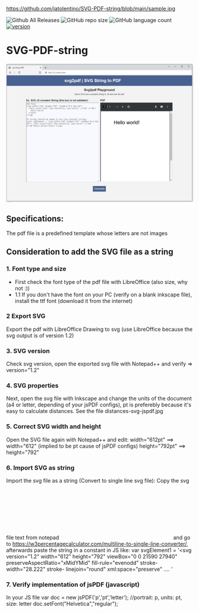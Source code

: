 https://github.com/jatolentino/SVG-PDF-string/blob/main/sample.jpg

![Github All Releases](https://img.shields.io/github/downloads/jatolentino/SVG-PDF-string/total?logo=GitHub&style=plastic)
![GitHub repo size](https://img.shields.io/github/repo-size/jatolentino/SVG-PDF-string)
![GitHub language count](https://img.shields.io/github/languages/count/jatolentino/SVG-PDF-string?color=success&logo=CodersRank&logoColor=%23FFFFFF)
[![version](https://img.shields.io/badge/version-1.8-red.svg)](//npmjs.com/package/SVG-PDF-string)




# SVG-PDF-string

<p align="center">
    	<img src="https://github.com/jatolentino/SVG-PDF-string/blob/0a184df97393508e2abc89f18001d4ee6bc347ae/sample.jpg">
</p>

## Specifications:
The pdf file is a predefined template whose letters are not images

## Consideration to add the SVG file as a string
### 1. Font type and size
- First check the font type of the pdf file with LibreOffice (also size, why not :))
- 1.1 If you don't have the font on your PC (verify on a blank inkscape file), install the ttf font (download it from the internet)

### 2 Export SVG
Export the pdf with LibreOffice Drawing to svg (use LibreOffice because the svg output is of version 1.2)

### 3. SVG version
Check svg version, open the exported svg file with Notepad++ and verify => version="1.2"

### 4. SVG properties
Next, open the svg file with Inkscape and change the units of the document (a4 or letter, depending of your jsPDF configs), pt is preferebly because it's easy to calculate distances.
See the file distances-svg-jspdf.jpg

### 5. Correct SVG width and height
Open the SVG file again with Notepad++ and edit:
width="612pt" ==> width="612" (implied to be pt cause of jsPDF configs)
height="792pt" ==> height="792"
    
### 6. Import SVG as string
Import the svg file as a string (Convert to single line svg file):
Copy the svg file text from notepad <svg> ... </svg> and go to https://w3percentagecalculator.com/multiline-to-single-line-converter/, afterwards paste the string
in a constant in JS like:
var svgElement1 = '<svg version="1.2" width="612" height="792" viewBox="0 0 21590 27940" preserveAspectRatio="xMidYMid" fill-rule="evenodd" stroke-width="28.222" stroke- linejoin="round" xml:space="preserve" .... </svg>'


### 7. Verify implementation of jsPDF (javascript)
In your JS file
var doc = new jsPDF('p','pt','letter'); //portrait: p, units: pt, size: letter
doc.setFont("Helvetica","regular");
